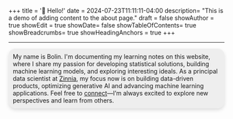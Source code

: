 +++
title = '👋 Hello!'
date = 2024-07-23T11:11:11-04:00
description= "This is a demo of adding content to the about page."
draft = false
showAuthor = true
showEdit = true
showDate= false
showTableOfContents= true
showBreadcrumbs= true
showHeadingAnchors = true
+++
<div style="height: 0.01px;"></div>

--- 

 
<div style="background-color: rgba(128, 128, 128, 0.12); padding: 10px; border-radius: 16px;box-shadow: 0 4px 8px rgba(0,0,0,0.13);">
My name is Bolin. I'm documenting my learning notes on this website, where I share my passion for developing statistical solutions, building machine learning models, and exploring interesting ideals. As a principal data scientist at <a href="https://www.zinnia.com" target="_blank">Zinnia</a>, my focus now is on building data-driven products, optimizing generative AI and advancing machine learning applications. Feel free to <a href="https://www.linkedin.com/in/bolinli/" target="_blank">connect</a>—I’m always excited to explore new perspectives and learn from others.
</div>

<div style="height: 50px;"></div>


<script src="https://cdn.jsdelivr.net/npm/p5@1.4.0/lib/p5.js"></script>
<script src="/js/learn3.js"></script>

<!-- {{< chart >}} 
type: 'bubble',
data: {
  datasets: [{
    label: ' ',
    data: [{
      x: 20,
      y: 30,
      r: 15
    }, {
      x: 40,
      y: 10,
      r: 10
    }],
    backgroundColor: 'rgb(255, 99, 132)'
  }]
}
{{< /chart >}} -->

<!-- <div style="width: 300px; height: 300px;">
{{< chart >}}
type: 'doughnut',
data: {
  labels: ['Red', 'Blue', 'Yellow'],
  datasets: [{
    label: 'My First Dataset',
    data: [120, 80, 60],
    backgroundColor: [
      'rgba(128, 128, 128, 0.5)',
      'rgba(169, 169, 169, 0.5)',
      'rgba(211, 211, 211, 0.5)'
    ],
    borderWidth: 0,
    hoverOffset: 4
  }]
}
{{< /chart >}} -->
